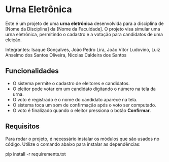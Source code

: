 # Urna Eletrônica

Este é um projeto de uma **urna eletrônica** desenvolvida para a disciplina de [Nome da Disciplina] da [Nome da Faculdade]. O projeto visa simular uma urna eletrônica, permitindo o cadastro e a votação para candidatos de uma eleição.

Integrantes: Isaque Gonçalves, João Pedro Lira, João Vitor Ludovino, Luiz Anselmo dos Santos Oliveira, Nicolas Caldeira dos Santos

## Funcionalidades

- O sistema permite o cadastro de eleitores e candidatos.
- O eleitor pode votar em um candidato digitando o número na tela da urna.
- O voto é registrado e o nome do candidato aparece na tela.
- O sistema toca um som de confirmação após o voto ser computado.
- O voto é finalizado quando o eleitor pressiona o botão **Confirmar**.

## Requisitos

Para rodar o projeto, é necessário instalar os módulos que são usados no código. Utilize o comando abaixo para instalar as dependências:

pip install -r requirements.txt
